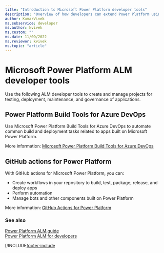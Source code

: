 ```yaml
---
title: "Introduction to Microsoft Power Platform developer tools"
description: "Overview of how developers can extend Power Platform using various tools."
author: KumarVivek
ms.subservice: developer
ms.author: kvivek
ms.custom: ""
ms.date: 11/09/2022
ms.reviewer: kvivek
ms.topic: "article"
---
```


# Microsoft Power Platform ALM developer tools

Use the following ALM developer tools to create and manage projects for testing, deployment, maintenance, and governance of applications.

## Power Platform Build Tools for Azure DevOps

Use Microsoft Power Platform Build Tools for Azure DevOps to automate common build and deployment tasks related to apps built on Microsoft Power Platform.

More information: [Microsoft Power Platform Build Tools for Azure DevOps](/power-platform/alm/devops-build-tools)

## GitHub actions for Power Platform

With GitHub actions for Microsoft Power Platform, you can:

- Create workflows in your repository to build, test, package, release, and deploy apps
- Perform automation
- Manage bots and other components built on Power Platform

More information: [GitHub Actions for Power Platform](/power-platform/alm/devops-github-actions)

### See also

[Power Platform ALM guide](/power-platform/alm)<br/>
[Power Platform ALM for developers](/power-platform/alm/alm-for-developers)<br/>

[!INCLUDE[footer-include](../includes/footer-banner.md)
